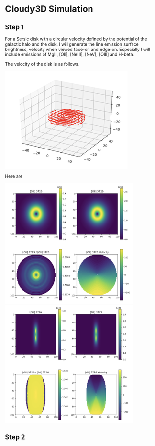 # Cloudy3D Simulation

## Step 1

For a Sersic disk with a circular velocity defined by the potential of the galactic halo and the disk, I will generate the line emission surface brightness, velocity when viewed face-on and edge-on. Especially I will include emissions of MgII, [OII], [NeIII], [NeV], [OIII] and H-beta.

The velocity of the disk is as follows.

<img src="disk.png" alt="drawing" width="400"/>

Here are 
<p float="left">
  <img src="angle30.png" width="420" title = "Angle = 30"/>
  <img src="angle80.png" width="420" /> 
</p>

## Step 2


